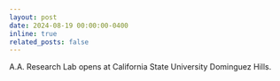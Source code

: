 ```yaml
---
layout: post
date: 2024-08-19 00:00:00-0400
inline: true
related_posts: false
---
```


A.A. Research Lab opens at California State University Dominguez Hills.
